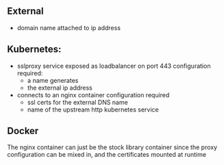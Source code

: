 
## External
- domain name attached to ip address

## Kubernetes:

- sslproxy service exposed as loadbalancer on port 443
  configuration required:
  - a name
  generates
  - the external ip address
- connects to an nginx container
  configuration required
  - ssl certs for the external DNS name
  - name of the upstream http kubernetes service

## Docker
The nginx container can just be the stock library container
since the proxy configuration can be mixed in, and the certificates
mounted at runtime 
